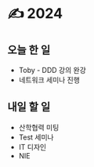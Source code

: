 # ✍️ 2024

## 오늘 한 일

* Toby - DDD 강의 완강
* 네트워크 세미나 진행



## 내일 할 일

* 산학협력 미팅
* Test 세미나
* IT 디자인
* NIE
